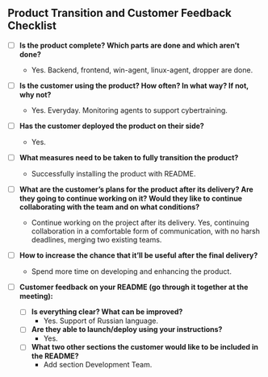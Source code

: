 ## Product Transition and Customer Feedback Checklist

- [ ] **Is the product complete? Which parts are done and which aren’t done?**  
  - Yes. Backend, frontend, win-agent, linux-agent, dropper are done.

- [ ] **Is the customer using the product? How often? In what way? If not, why not?**  
  - Yes. Everyday. Monitoring agents to support cybertraining.

- [ ] **Has the customer deployed the product on their side?**  
  - Yes.

- [ ] **What measures need to be taken to fully transition the product?**  
  - Successfully installing the product with README.

- [ ] **What are the customer’s plans for the product after its delivery? Are they going to continue working on it? Would they like to continue collaborating with the team and on what conditions?**  
  - Continue working on the project after its delivery.  Yes, continuing collaboration in a comfortable form of communication, with no harsh deadlines, merging two existing teams.

- [ ] **How to increase the chance that it’ll be useful after the final delivery?**  
  - Spend more time on developing and enhancing the product.

- [ ] **Customer feedback on your README (go through it together at the meeting):**
    - [ ] **Is everything clear? What can be improved?**  
      - Yes. Support of Russian language.
    - [ ] **Are they able to launch/deploy using your instructions?**  
      - Yes.
    - [ ] **What two other sections the customer would like to be included in the README?**  
      - Add section Development Team.
